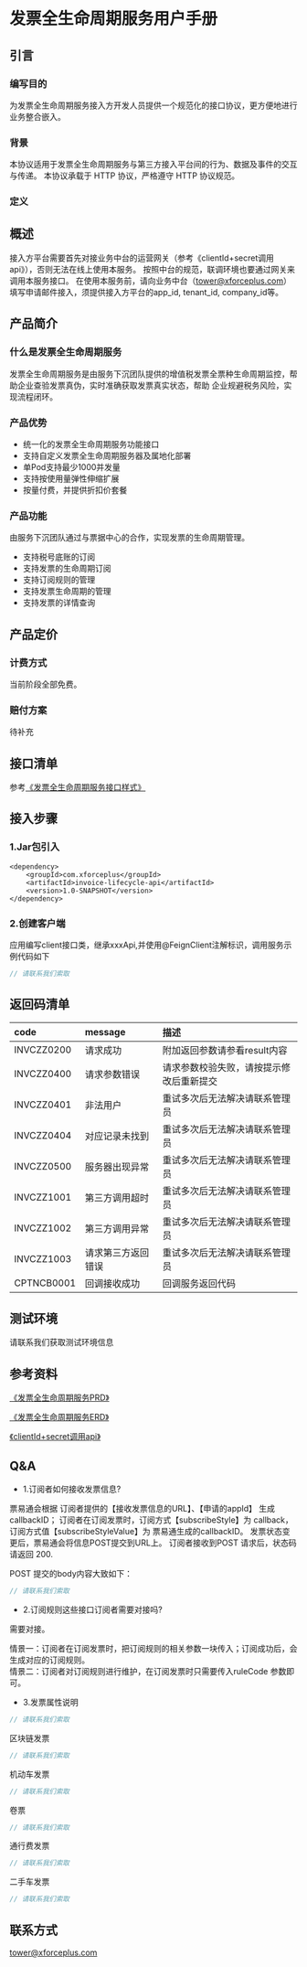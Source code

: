 # 发票全生命周期服务用户手册

## 引言

### 编写目的

为发票全生命周期服务接入方开发人员提供一个规范化的接口协议，更方便地进行业务整合嵌入。

### 背景

本协议适用于发票全生命周期服务与第三方接入平台间的行为、数据及事件的交互与传递。 本协议承载于 HTTP 协议，严格遵守 HTTP 协议规范。
### 定义

## 概述

接入方平台需要首先对接业务中台的运营网关（参考《clientId+secret调用api》），否则无法在线上使用本服务。
按照中台的规范，联调环境也要通过网关来调用本服务接口。
在使用本服务前，请向业务中台（tower@xforceplus.com）填写申请邮件接入，须提供接入方平台的app_id, tenant_id, company_id等。

## 产品简介 

### 什么是发票全生命周期服务

发票全生命周期服务是由服务下沉团队提供的增值税发票全票种生命周期监控，帮助企业查验发票真伪，实时准确获取发票真实状态，帮助
企业规避税务风险，实现流程闭环。


### 产品优势

+ 统一化的发票全生命周期服务功能接口
+ 支持自定义发票全生命周期服务器及属地化部署
+ 单Pod支持最少1000并发量
+ 支持按使用量弹性伸缩扩展
+ 按量付费，并提供折扣价套餐

### 产品功能

由服务下沉团队通过与票据中心的合作，实现发票的生命周期管理。

+ 支持税号底账的订阅
+ 支持发票的生命周期订阅
+ 支持订阅规则的管理
+ 支持发票生命周期的管理
+ 支持发票的详情查询

## 产品定价

### 计费方式

当前阶段全部免费。

### 赔付方案

待补充

## 接口清单

参考[《发票全生命周期服务接口样式》](/docs/发票全生命周期服务/发票全生命周期服务接口样式.md)

## 接入步骤
### 1.Jar包引入

<!--pom-->
```pom
<dependency>
    <groupId>com.xforceplus</groupId>
    <artifactId>invoice-lifecycle-api</artifactId>
    <version>1.0-SNAPSHOT</version>
</dependency>
```

### 2.创建客户端
应用编写client接口类，继承xxxApi,并使用@FeignClient注解标识，调用服务示例代码如下

<!--java-->
```java
// 请联系我们索取
```

## 返回码清单
|  code  | message | 描述 | 
|  :----  | :----  |:----|
| INVCZZ0200 | 请求成功 | 附加返回参数请参看result内容 |
| INVCZZ0400 | 请求参数错误 | 请求参数校验失败，请按提示修改后重新提交 |
| INVCZZ0401 | 非法用户 | 重试多次后无法解决请联系管理员 |
| INVCZZ0404 | 对应记录未找到 | 重试多次后无法解决请联系管理员 |
| INVCZZ0500 | 服务器出现异常 | 重试多次后无法解决请联系管理员 |
| INVCZZ1001 | 第三方调用超时 | 重试多次后无法解决请联系管理员 |
| INVCZZ1002 | 第三方调用异常 | 重试多次后无法解决请联系管理员 |
| INVCZZ1003 | 请求第三方返回错误 | 重试多次后无法解决请联系管理员 |
| CPTNCB0001 | 回调接收成功 | 回调服务返回代码 |


## 测试环境

请联系我们获取测试环境信息

## 参考资料
[《发票全生命周期服务PRD》](https://wiki.xforceplus.com/pages/viewpage.action?pageId=36934941)

[《发票全生命周期服务ERD》](https://wiki.xforceplus.com/pages/viewpage.action?pageId=40075310)

[《clientId+secret调用api》](https://wiki.xforceplus.com/pages/viewpage.action?pageId=33463073)

## Q&A
* 1.订阅者如何接收发票信息?  

票易通会根据 订阅者提供的【接收发票信息的URL】、【申请的appId】 生成callbackID； 
订阅者在订阅发票时，订阅方式【subscribeStyle】为 callback， 订阅方式值【subscribeStyleValue】为 票易通生成的callbackID。
发票状态变更后，票易通会将信息POST提交到URL上。 订阅者接收到POST 请求后，状态码请返回 200.

POST 提交的body内容大致如下：
<!--java-->
```java
// 请联系我们索取
```
* 2.订阅规则这些接口订阅者需要对接吗? 
 
 需要对接。
 
 情景一：订阅者在订阅发票时，把订阅规则的相关参数一块传入；订阅成功后，会生成对应的订阅规则。  
 情景二：订阅者对订阅规则进行维护，在订阅发票时只需要传入ruleCode 参数即可。
 
* 3.发票属性说明

<!--java-->
```java
// 请联系我们索取
```

区块链发票
```java
// 请联系我们索取
```


机动车发票
```java
// 请联系我们索取
```


卷票
```java
// 请联系我们索取
```


通行费发票
```java
// 请联系我们索取
```


二手车发票
```java
// 请联系我们索取
```

## 联系方式
tower@xforceplus.com